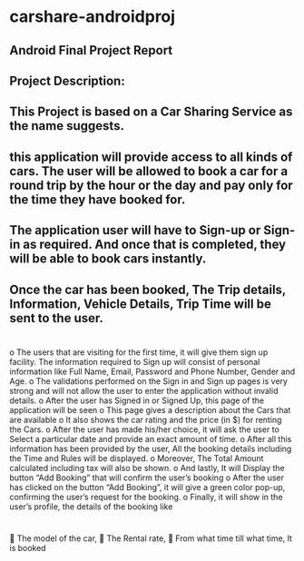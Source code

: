 
# carshare-androidproj


## Android Final Project Report

## Project Description:

## This Project is based on a Car Sharing Service as the name suggests.
## this application will provide access to all kinds of cars. The user will be allowed to book a car for a round trip by the hour or the day and pay only for the time they have booked for.
## The application user will have to Sign-up or Sign-in as required. And once that is completed, they will be able to book cars instantly.
## Once the car has been booked, The Trip details, Information, Vehicle Details, Trip Time will be sent to the user.

#
o	The users that are visiting for the first time, it will give them sign up facility. The information required to Sign up will consist of personal information like Full Name, Email, Password and Phone Number, Gender and Age.
o	 The validations performed on the Sign in and Sign up pages is very strong and will not allow the user to enter the application without invalid details.
o	After the user has Signed in or Signed Up, this page of the application will be seen
o	This page gives a description about the Cars that are available
o	It also shows the car rating and the price (in $) for  renting the Cars.
o	After the user has made his/her choice, it will ask the user to Select a particular date and provide an exact amount of time.
o	After all this information has been provided by the user, All the booking details including the Time and Rules will be displayed.
o	Moreover, The Total Amount calculated including tax will also be shown.
o	And lastly, It will Display the button “Add Booking” that will confirm the user’s booking
o	After the user has clicked on the button “Add Booking”, it will give a green color pop-up, confirming the user’s request for the booking.
o	Finally, it will show in the user’s profile, the details of the booking like

#

	The model of the car,
	The Rental rate,
	From what time till what time, It is booked

